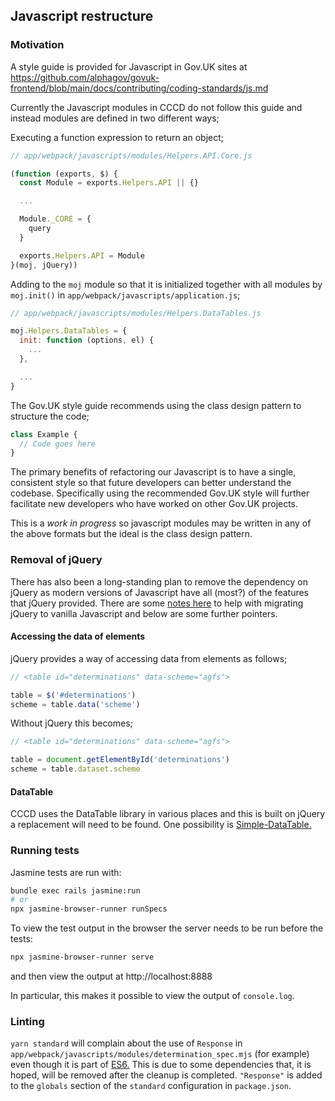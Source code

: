 ## Javascript restructure

### Motivation

A style guide is provided for Javascript in Gov.UK sites at https://github.com/alphagov/govuk-frontend/blob/main/docs/contributing/coding-standards/js.md

Currently the Javascript modules in CCCD do not follow this guide and instead modules are defined in two different ways;

Executing a function expression to return an object;

```javascript
// app/webpack/javascripts/modules/Helpers.API.Core.js

(function (exports, $) {
  const Module = exports.Helpers.API || {}

  ...

  Module._CORE = {
    query
  }

  exports.Helpers.API = Module
}(moj, jQuery))
```

Adding to the `moj` module so that it is initialized together with all modules by `moj.init()` in `app/webpack/javascripts/application.js`;

```javascript
// app/webpack/javascripts/modules/Helpers.DataTables.js

moj.Helpers.DataTables = {
  init: function (options, el) {
    ...
  },

  ...
}
```

The Gov.UK style guide recommends using the class design pattern to structure the code;

```javascript
class Example {
  // Code goes here
}
```

The primary benefits of refactoring our Javascript is to have a single, consistent style so that future developers can better understand the codebase.
Specifically using the recommended Gov.UK style will further facilitate new developers who have worked on other Gov.UK projects.

This is a *work in progress* so javascript modules may be written in any of the above formats but the ideal is the class design pattern.

### Removal of jQuery

There has also been a long-standing plan to remove the dependency on jQuery as modern versions of Javascript have all (most?) of the features that jQuery provided. There are some [notes here](https://tobiasahlin.com/blog/move-from-jquery-to-vanilla-javascript/) to help with migrating jQuery to vanilla Javascript and below are some further pointers.

#### Accessing the data of elements

jQuery provides a way of accessing data from elements as follows;

```javascript
// <table id="determinations" data-scheme="agfs">

table = $('#determinations')
scheme = table.data('scheme')
```

Without jQuery this becomes;

```javascript
// <table id="determinations" data-scheme="agfs">

table = document.getElementById('determinations')
scheme = table.dataset.scheme
```

#### DataTable

CCCD uses the DataTable library in various places and this is built on jQuery a replacement will need to be found. One possibility is [Simple-DataTable.](https://github.com/fiduswriter/Simple-DataTables)

### Running tests

Jasmine tests are run with:

```bash
bundle exec rails jasmine:run
# or
npx jasmine-browser-runner runSpecs
```

To view the test output in the browser the server needs to be run before the tests:

```bash
npx jasmine-browser-runner serve
```

and then view the output at http://localhost:8888

In particular, this makes it possible to view the output of `console.log`.

### Linting

`yarn standard` will complain about the use of `Response` in `app/webpack/javascripts/modules/determination_spec.mjs`
(for example) even though it is part of [ES6.](https://caniuse.com/mdn-api_response_response)
This is due to some dependencies that, it is hoped, will be removed after the
cleanup is completed. `"Response"` is added to the `globals` section of the
`standard` configuration in `package.json`.